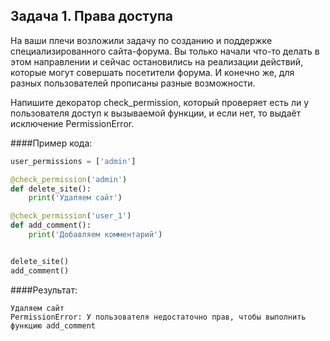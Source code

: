 ## Задача 1. Права доступа
На ваши плечи возложили задачу по созданию и поддержке специализированного сайта-форума. Вы только начали что-то делать в этом направлении и сейчас остановились на реализации действий, которые могут совершать посетители форума. И конечно же, для разных пользователей прописаны разные возможности.

Напишите декоратор check_permission, который проверяет есть ли у пользователя доступ к вызываемой функции, и если нет, то выдаёт исключение PermissionError.

####Пример кода:
````python
user_permissions = ['admin']

@check_permission('admin')
def delete_site():
    print('Удаляем сайт')

@check_permission('user_1')
def add_comment():
    print('Добавляем комментарий')


delete_site()
add_comment()
````

####Результат:
````
Удаляем сайт
PermissionError: У пользователя недостаточно прав, чтобы выполнить функцию add_comment
````




